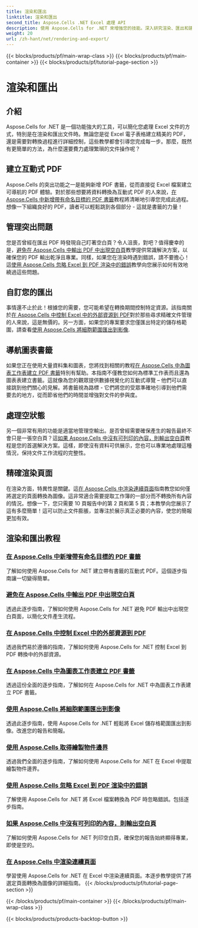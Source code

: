 ```yaml
---
title: 渲染和匯出
linktitle: 渲染和匯出
second_title: Aspose.Cells .NET Excel 處理 API
description: 使用 Aspose.Cells for .NET 來增強您的技能。深入研究渲染、匯出和建立互動式 Excel PDF 文件的教學。
weight: 20
url: /zh-hant/net/rendering-and-export/
---
```


{{< blocks/products/pf/main-wrap-class >}}
{{< blocks/products/pf/main-container >}}
{{< blocks/products/pf/tutorial-page-section >}}

# 渲染和匯出

## 介紹

Aspose.Cells for .NET 是一個功能強大的工具，可以簡化您處理 Excel 文件的方式，特別是在渲染和匯出文件時。無論您是從 Excel 電子表格建立精美的 PDF，還是需要對轉換過程進行詳細控制，這些教學都會引導您完成每一步。那麼，既然有更簡單的方法，為什麼還要費力處理繁瑣的文件操作呢？

## 建立互動式 PDF

 Aspose.Cells 的突出功能之一是能夠新增 PDF 書籤，從而直接從 Excel 檔案建立可導航的 PDF 體驗。對於那些想要將資料轉換為互動式 PDF 的人來說，[在 Aspose.Cells 中新增帶有命名目標的 PDF 書籤](./add-pdf-bookmarks/)教程將清晰地引導您完成此過程。想像一下組織良好的 PDF，讀者可以輕鬆跳到各個部分 - 這就是書籤的力量！

## 管理突出問題

您是否曾經在匯出 PDF 時發現自己盯著空白頁？令人沮喪，對吧？值得慶幸的是，[避免在 Aspose.Cells 中輸出 PDF 中出現空白頁](./avoid-blank-page-in-output-pdf/)教學提供常識解決方案，以確保您的 PDF 輸出乾淨且專業。同樣，如果您在渲染時遇到錯誤，請不要擔心！這[使用 Aspose.Cells 忽略 Excel 到 PDF 渲染中的錯誤](./ignore-errors-while-rendering/)教學向您展示如何有效地繞過這些問題。

## 自訂您的匯出

事情還不止於此！根據您的需要，您可能希望在轉換期間控制特定資源。該指南關於[在 Aspose.Cells 中控制 Excel 中的外部資源到 PDF](./control-loading-of-external-resources/)對於那些尋求精確文件管理的人來說，這是無價的。另一方面，如果您的專案要求您僅匯出特定的儲存格範圍，請查看[使用 Aspose.Cells 將細胞範圍匯出到影像](./export-range-of-cells-to-image/).

## 導航圖表書籤

如果您正在使用大量資料集和圖表，您將找到相關的教程[在 Aspose.Cells 中為圖表工作表建立 PDF 書籤](./create-pdf-bookmark-entry-for-chart-sheet/)特別有幫助。本指南不僅教您如何為標準工作表而且還為圖表表建立書籤。這就像為您的觀眾提供數據視覺化的互動式導覽 – 他們可以直接跳到他們關心的見解。將書籤視為路標 - 它們將您的受眾準確地引導到他們需要去的地方，從而節省他們的時間並增強對文件的參與度。

## 處理空狀態

另一個非常有用的功能是適當地管理空輸出。是否曾經需要確保產生的報告最終不會只是一張空白頁？這[如果 Aspose.Cells 中沒有可列印的內容，則輸出空白頁](./output-blank-page-when-nothing-to-print/)教程是您的首選解決方案。這樣，即使沒有資料可供展示，您也可以專業地處理這種情況，保持文件工作流程的完整性。

## 精確渲染頁面

在渲染方面，特異性是關鍵。這[在 Aspose.Cells 中渲染連續頁面](./render-limited-number-of-sequential-pages/)指南教您如何僅將選定的頁面轉換為圖像。這非常適合需要提取工作簿的一部分而不轉換所有內容的情況。想像一下，您只需要 10 頁報告中的第 2 頁和第 5 頁；本教學向您展示了這有多麼簡單！這可以防止文件膨脹，並專注於展示真正必要的內容，使您的簡報更加有效。

## 渲染和匯出教程
### [在 Aspose.Cells 中新增帶有命名目標的 PDF 書籤](./add-pdf-bookmarks/)
了解如何使用 Aspose.Cells for .NET 建立帶有書籤的互動式 PDF。這個逐步指南讓一切變得簡單。
### [避免在 Aspose.Cells 中輸出 PDF 中出現空白頁](./avoid-blank-page-in-output-pdf/)
透過此逐步指南，了解如何使用 Aspose.Cells for .NET 避免 PDF 輸出中出現空白頁面，以簡化文件產生流程。
### [在 Aspose.Cells 中控制 Excel 中的外部資源到 PDF](./control-loading-of-external-resources/)
透過我們易於遵循的指南，了解如何使用 Aspose.Cells for .NET 控制 Excel 到 PDF 轉換中的外部資源。
### [在 Aspose.Cells 中為圖表工作表建立 PDF 書籤](./create-pdf-bookmark-entry-for-chart-sheet/)
透過這份全面的逐步指南，了解如何在 Aspose.Cells for .NET 中為圖表工作表建立 PDF 書籤。
### [使用 Aspose.Cells 將細胞範圍匯出到影像](./export-range-of-cells-to-image/)
透過此逐步指南，使用 Aspose.Cells for .NET 輕鬆將 Excel 儲存格範圍匯出到影像。改進您的報告和簡報。
### [使用 Aspose.Cells 取得繪製物件邊界](./get-draw-object-and-bound/)
透過我們全面的逐步指南，了解如何使用 Aspose.Cells for .NET 在 Excel 中提取繪製物件邊界。
### [使用 Aspose.Cells 忽略 Excel 到 PDF 渲染中的錯誤](./ignore-errors-while-rendering/)
了解使用 Aspose.Cells for .NET 將 Excel 檔案轉換為 PDF 時忽略錯誤。包括逐步指南。
### [如果 Aspose.Cells 中沒有可列印的內容，則輸出空白頁](./output-blank-page-when-nothing-to-print/)
了解如何使用 Aspose.Cells for .NET 列印空白頁，確保您的報告始終顯得專業，即使是空的。
### [在 Aspose.Cells 中渲染連續頁面](./render-limited-number-of-sequential-pages/)
學習使用 Aspose.Cells for .NET 在 Excel 中渲染連續頁面。本逐步教學提供了將選定頁面轉換為圖像的詳細指南。
{{< /blocks/products/pf/tutorial-page-section >}}

{{< /blocks/products/pf/main-container >}}
{{< /blocks/products/pf/main-wrap-class >}}

{{< blocks/products/products-backtop-button >}}
